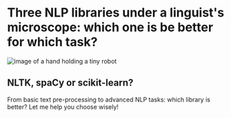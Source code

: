 # Three NLP libraries under a linguist's microscope: which one is be better for which task?

![image of a hand holding a tiny robot](AdobeStock_323830067.jpeg)

## NLTK, spaCy or scikit-learn? 

From basic text pre-processing to advanced NLP tasks: which library is better? Let me help you choose wisely!
